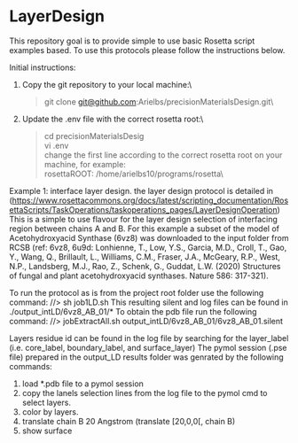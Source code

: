 # LayerDesign
This repository goal is to provide simple to use basic Rosetta script examples based. To use this protocols please follow the instructions below. 

Initial instructions:
1. Copy the git repository to your local machine:\
	> git clone git@github.com:Arielbs/precisionMaterialsDesign.git\
2. Update the .env file with the correct rosetta root:\
	> cd precisionMaterialsDesig\
	> vi .env\
change the first line according to the correct rosetta root on your machine, for example:\
  rosettaROOT: /home/arielbs10/programs/rosetta\

Example 1: interface layer design. the layer design protocol is detailed in (https://www.rosettacommons.org/docs/latest/scripting_documentation/RosettaScripts/TaskOperations/taskoperations_pages/LayerDesignOperation) 
This is a simple to use flavour for the layer design selection of interfacing region between chains A and B. 
For this example a subset of the model of Acetohydroxyacid Synthase (6vz8) was downloaded to the input folder from RCSB (ref: 6vz8, 6u9d: Lonhienne, T., Low, Y.S., Garcia, M.D., Croll, T., Gao, Y., Wang, Q., Brillault, L., Williams, C.M., Fraser, J.A., McGeary, R.P., West, N.P., Landsberg, M.J., Rao, Z., Schenk, G., Guddat, L.W. (2020) Structures of fungal and plant acetohydroxyacid synthases. Nature 586: 317-321).  

To run the protocol as is from the project root folder use the following command:
//> sh job1LD.sh 
This resulting  silent and log files can be found in ./output_intLD/6vz8_AB_01/*
To obtain the pdb file run the following command: 
//> jobExtractAll.sh output_intLD/6vz8_AB_01/6vz8_AB_01.silent

Layers residue id can be found in the log file by searching for the layer_label (i.e. core_label, boundary_label, and surface_layer) 
The pymol session (.pse file) prepared in the output_LD results folder was genrated by the following commands:
1. load *.pdb file to a pymol session
2. copy the lanels selection lines from the log file to the pymol cmd to select layers.
3. color by layers.
4. translate chain B 20 Angstrom (translate [20,0,0[, chain B)
5. show surface



